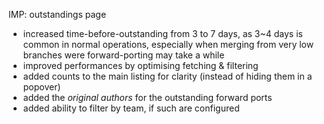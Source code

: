IMP: outstandings page

- increased time-before-outstanding from 3 to 7 days, as 3~4 days is common in
  normal operations, especially when merging from very low branches were
  forward-porting may take a while
- improved performances by optimising fetching & filtering
- added counts to the main listing for clarity (instead of hiding them in a
  popover)
- added the *original authors* for the outstanding forward ports
- added ability to filter by team, if such are configured
